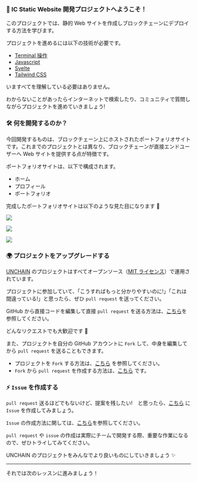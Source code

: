 ### 👋 IC Static Website 開発プロジェクトへようこそ！

このプロジェクトでは、静的 Web サイトを作成しブロックチェーンにデプロイする方法を学びます。

プロジェクトを進めるには以下の技術が必要です。

- [Terminal 操作](https://qiita.com/ryouzi/items/f9dee1540a04a0bfb9a3)
- [Javascript](https://developer.mozilla.org/ja/docs/Web/JavaScript)
- [Svelte](https://svelte.dev/)
- [Tailwind CSS](https://tailwindcss.com/)

いますべてを理解している必要はありません。

わからないことがあったらインターネットで検索したり、コミュニティで質問しながらプロジェクトを進めていきましょう!

### 🛠 何を開発するのか？

今回開発するものは、ブロックチェーン上にホストされたポートフォリオサイトです。これまでのプロジェクトとは異なり、ブロックチェーンが直接エンドユーザーへ Web サイトを提供する点が特徴です。

ポートフォリオサイトは、以下で構成されます。

- ホーム
- プロフィール
- ポートフォリオ

完成したポートフォリオサイトは以下のような見た目になります 💪

![](/public/images/ICP-Static-Site/section-0/0_1_1.png)

![](/public/images/ICP-Static-Site/section-0/0_1_2.png)

![](/public/images/ICP-Static-Site/section-0/0_1_3.png)

### 🌍 プロジェクトをアップグレードする

[UNCHAIN](https://app.shiftbase.xyz) のプロジェクトはすべてオープンソース（[MIT ライセンス](https://wisdommingle.com/mit-license/)）で運用されています。

プロジェクトに参加していて、「こうすればもっと分かりやすいのに!」「これは間違っている!」と思ったら、ぜひ `pull request` を送ってください。

GitHub から直接コードを編集して直接 `pull request` を送る方法は、[こちら](https://docs.github.com/ja/repositories/working-with-files/managing-files/editing-files#editing-files-in-another-users-repository)を参照してください。

どんなリクエストでも大歓迎です 🎉

また、プロジェクトを自分の GitHub アカウントに `Fork` して、中身を編集してから `pull request` を送ることもできます。

- プロジェクトを `Fork` する方法は、[こちら](https://docs.github.com/ja/get-started/quickstart/fork-a-repo) を参照してください。
- `Fork` から `pull request` を作成する方法は、[こちら](https://docs.github.com/ja/pull-requests/collaborating-with-pull-requests/proposing-changes-to-your-work-with-pull-requests/creating-a-pull-request-from-a-fork) です。

### ⚡️ `Issue` を作成する

`pull request` 送るほどでもないけど、提案を残したい!　と思ったら、[こちら](https://github.com/shiftbase-xyz/UNCHAIN-projects/issues) に `Issue` を作成してみましょう。

`Issue` の作成方法に関しては、[こちら](https://docs.github.com/ja/issues/tracking-your-work-with-issues/creating-an-issue)を参照してください。

`pull request` や `issue` の作成は実際にチームで開発する際、重要な作業になるので、ぜひトライしてみてください。

UNCHAIN のプロジェクトをみんなでより良いものにしていきましょう ✨

---

それでは次のレッスンに進みましょう！
